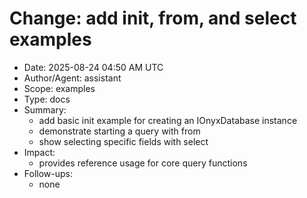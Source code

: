 # Change: add init, from, and select examples

- Date: 2025-08-24 04:50 AM UTC
- Author/Agent: assistant
- Scope: examples
- Type: docs
- Summary:
  - add basic init example for creating an IOnyxDatabase instance
  - demonstrate starting a query with from
  - show selecting specific fields with select
- Impact:
  - provides reference usage for core query functions
- Follow-ups:
  - none
